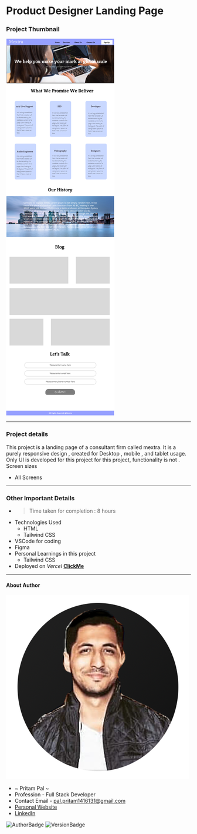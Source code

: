 # Product Designer Landing Page 

### Project Thumbnail


![ImageThumbnail](./mextra.png)
***
### Project details
This project is a landing page of a consultant firm called mextra. It is a purely responsive design , created for Desktop , mobile , and tablet usage. Only UI is developed for this project for this project, functionality is not .  
Screen sizes
- All Screens

***
### Other Important Details
- >Time taken for completion : 8 hours
- Technologies Used
  - HTML
  - Tailwind CSS
- VSCode for coding
- Figma
- Personal Learnings in this project 
    - Tailwind CSS
- Deployed on *Vercel*  **[ClickMe]()** 
*** 
#### About Author
![AuthorImage](./circle-profile-pic.png)
- ~ Pritam Pal ~
- Profession - Full Stack Developer
- Contact Email - pal.pritam1416131@gmail.com
- [Personal Website](#)
- [LinkedIn](https://www.linkedin.com/in/pritampal1/)  

![AuthorBadge](https://img.shields.io/badge/Author-Pritam-yellow)
![VersionBadge](https://img.shields.io/badge/Version-1.0.0-lightgrey)
